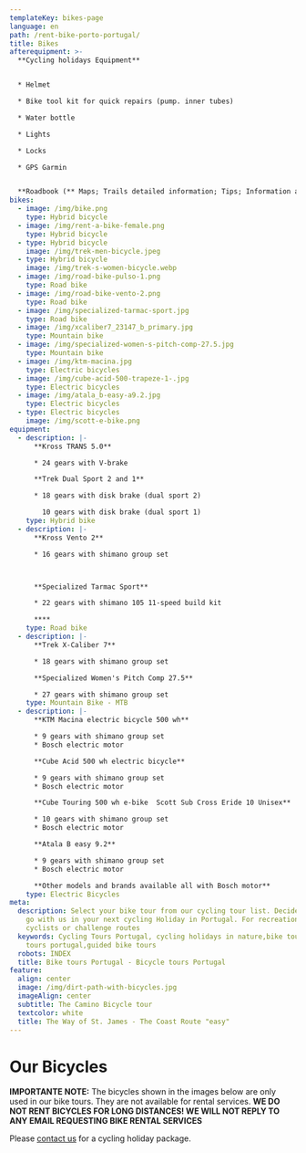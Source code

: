 ```yaml
---
templateKey: bikes-page
language: en
path: /rent-bike-porto-portugal/
title: Bikes
afterequipment: >-
  **Cycling holidays Equipment**


  * Helmet

  * Bike tool kit for quick repairs (pump. inner tubes)

  * Water bottle

  * Lights

  * Locks

  * GPS Garmin


  **Roadbook (** Maps; Trails detailed information; Tips; Information about restaurants; Other points of interest)
bikes:
  - image: /img/bike.png
    type: Hybrid bicycle
  - image: /img/rent-a-bike-female.png
    type: Hybrid bicycle
  - type: Hybrid bicycle
    image: /img/trek-men-bicycle.jpeg
  - type: Hybrid bicycle
    image: /img/trek-s-women-bicycle.webp
  - image: /img/road-bike-pulso-1.png
    type: Road bike
  - image: /img/road-bike-vento-2.png
    type: Road bike
  - image: /img/specialized-tarmac-sport.jpg
    type: Road bike
  - image: /img/xcaliber7_23147_b_primary.jpg
    type: Mountain bike
  - image: /img/specialized-women-s-pitch-comp-27.5.jpg
    type: Mountain bike
  - image: /img/ktm-macina.jpg
    type: Electric bicycles
  - image: /img/cube-acid-500-trapeze-1-.jpg
    type: Electric bicycles
  - image: /img/atala_b-easy-a9.2.jpg
    type: Electric bicycles
  - type: Electric bicycles
    image: /img/scott-e-bike.png
equipment:
  - description: |-
      **Kross TRANS 5.0**

      * 24 gears with V-brake

      **Trek Dual Sport 2 and 1**

      * 1﻿8 gears with disk brake (dual sport 2)

        1﻿0 gears with disk brake (dual sport 1)
    type: Hybrid bike
  - description: |-
      **Kross Vento 2**

      * 16 gears with shimano group set



      **Specialized Tarmac Sport**

      * 22 gears with shimano 105 11-speed build kit

      ****
    type: Road bike
  - description: |-
      **Trek X-Caliber 7**

      * 18 gears with shimano group set

      **Specialized Women's Pitch Comp 27.5**

      * 27 gears with shimano group set
    type: Mountain Bike - MTB
  - description: |-
      **KTM Macina electric bicycle 500 wh**

      * 9 gears with shimano group set
      * Bosch electric motor

      **Cube Acid 500 wh electric bicycle**

      * 9 gears with shimano group set
      * Bosch electric motor

      **Cube Touring 500 wh e-bike  Scott Sub Cross Eride 10 Unisex**

      * 10 gears with shimano group set
      * Bosch electric motor

      **Atala B easy 9.2**

      * 9 gears with shimano group set
      * Bosch electric motor

      **O﻿ther models and brands available all with Bosch motor**
    type: Electric Bicycles
meta:
  description: Select your bike tour from our cycling tour list. Decide where to
    go with us in your next cycling Holiday in Portugal. For recreational
    cyclists or challenge routes
  keywords: Cycling Tours Portugal, cycling holidays in nature,bike tours, bike
    tours portugal,guided bike tours
  robots: INDEX
  title: Bike tours Portugal - Bicycle tours Portugal
feature:
  align: center
  image: /img/dirt-path-with-bicycles.jpg
  imageAlign: center
  subtitle: The Camino Bicycle tour
  textcolor: white
  title: The Way of St. James - The Coast Route "easy"
---
```

# Our Bicycles

**IMPORTANTE NOTE:**  The bicycles shown in the images below are only used in our bike tours. They are not available for rental services. **WE DO NOT RENT BICYCLES FOR LONG DISTANCES! WE WILL NOT REPLY TO ANY EMAIL REQUESTING BIKE RENTAL SERVICES**

Please [contact us](https://topbiketoursportugal.com/contacts/) for a cycling holiday package.